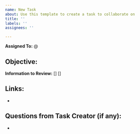 ```yaml
---
name: New Task
about: Use this template to create a task to collaborate on
title: ''
labels: ''
assignees: ''

---
```


**Assigned To:**
@

**Objective:**
-

**Information to Review:**
[]
[]

**Links:**
- 
-

**Questions from Task Creator (if any):**
-
-
